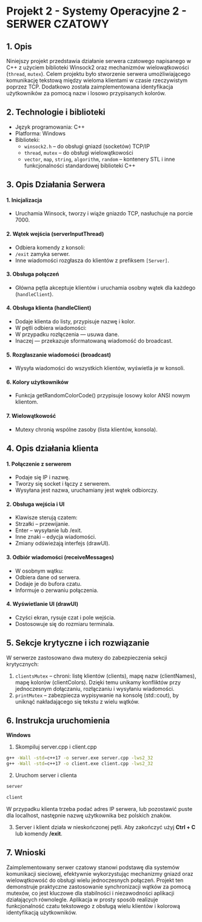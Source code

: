 # Projekt 2 - Systemy Operacyjne 2 - SERWER CZATOWY

## 1. Opis
Niniejszy projekt przedstawia działanie serwera czatowego napisanego w C++ z użyciem biblioteki Winsock2 oraz mechanizmów wielowątkowości (`thread`, `mutex`). Celem projektu było stworzenie serwera umożliwiającego komunikację tekstową między wieloma klientami w czasie rzeczywistym poprzez TCP. Dodatkowo została zaimplementowana identyfikacja użytkowników za pomocą nazw i losowo przypisanych kolorów.

## 2. Technologie i biblioteki
-	Język programowania: C++
-	Platforma: Windows
-	Biblioteki:
	- `winsock2.h` – do obsługi gniazd (socketów) TCP/IP
	- `thread`, `mutex` – do obsługi wielowątkowości
	- `vector`, `map`, `string`, `algorithm`, `random` – kontenery STL i inne funkcjonalności standardowej biblioteki C++

## 3. Opis Działania Serwera
#### 1. Inicjalizacja
-	Uruchamia Winsock, tworzy i wiąże gniazdo TCP, nasłuchuje na porcie 7000.
#### 2. Wątek wejścia (serverInputThread)
-	Odbiera komendy z konsoli:
-	`/exit` zamyka serwer.
-	Inne wiadomości rozgłasza do klientów z prefiksem `[Server]`.
#### 3.  Obsługa połączeń
-	Główna pętla akceptuje klientów i uruchamia osobny wątek dla każdego (`handleClient`).
#### 4. Obsługa klienta (handleClient)
-	Dodaje klienta do listy, przypisuje nazwę i kolor.
-	W pętli odbiera wiadomości:
-	W przypadku rozłączenia — usuwa dane.
-	Inaczej — przekazuje sformatowaną wiadomość do broadcast.
#### 5. Rozgłaszanie wiadomości (broadcast)
-	Wysyła wiadomości do wszystkich klientów, wyświetla je w konsoli.
#### 6. Kolory użytkowników
-	Funkcja getRandomColorCode() przypisuje losowy kolor ANSI nowym klientom.
#### 7. Wielowątkowość
-	Mutexy chronią wspólne zasoby (lista klientów, konsola).

## 4. Opis działania klienta
#### 1. Połączenie z serwerem
-	Podaje się IP i nazwę.
-	Tworzy się socket i łączy z serwerem.
-	Wysyłana jest nazwa, uruchamiany jest wątek odbiorczy.
#### 2. Obsługa wejścia i UI
-	Klawisze sterują czatem:
-	Strzałki – przewijanie.
-	Enter – wysyłanie lub /exit.
-	Inne znaki – edycja wiadomości.
-	Zmiany odświeżają interfejs (drawUI).
#### 3. Odbiór wiadomości (receiveMessages)
-	W osobnym wątku:
-	Odbiera dane od serwera.
-	Dodaje je do bufora czatu.
-	Informuje o zerwaniu połączenia.
#### 4. Wyświetlanie UI (drawUI)
-	Czyści ekran, rysuje czat i pole wejścia.
-	Dostosowuje się do rozmiaru terminala.


## 5. Sekcje krytyczne i ich rozwiązanie

W serwerze zastosowano dwa mutexy do zabezpieczenia sekcji krytycznych:
1.	`clientsMutex` – chroni: listę klientów (clients), mapę nazw (clientNames), mapę kolorów (clientColors). Dzięki temu unikamy konfliktów przy jednoczesnym dołączaniu, rozłączaniu i wysyłaniu wiadomości.
 2.	`printMutex` – zabezpiecza wypisywanie na konsolę (std::cout), by uniknąć nakładającego się tekstu z wielu wątków.

## 6. Instrukcja uruchomienia

**Windows**

1.	Skompiluj server.cpp i client.cpp
```bash
g++ -Wall -std=c++17 -o server.exe server.cpp -lws2_32
g++ -Wall -std=c++17 -o client.exe client.cpp -lws2_32
```
 2.	Uruchom server i clienta
```bash
server

client
```
	
W przypadku klienta trzeba podać adres IP serwera, lub pozostawić puste dla localhost, następnie nazwę użytkownika bez polskich znaków.

3.	Server i klient działa w nieskończonej pętli. Aby zakończyć użyj **Ctrl + C** lub komendy **/exit**.

## 7. Wnioski
Zaimplementowany serwer czatowy stanowi podstawę dla systemów komunikacji sieciowej, efektywnie wykorzystując mechanizmy gniazd oraz wielowątkowość do obsługi wielu jednoczesnych połączeń. Projekt ten demonstruje praktyczne zastosowanie synchronizacji wątków za pomocą mutexów, co jest kluczowe dla stabilności i niezawodności aplikacji działających równolegle. Aplikacja w prosty sposób realizuje funkcjonalność czatu tekstowego z obsługą wielu klientów i kolorową identyfikacją użytkowników.
